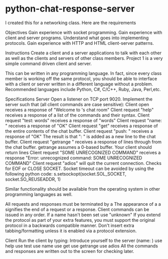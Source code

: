 # python-chat-response-server
I created this for a networking class. Here are the requirements

Objectives
Gain experience with socket programming.
Gain experience with client and server programs.
Understand what goes into implementing protocols.
Gain experience with HTTP and HTML client-server patterns.

Instructions
Create a client and a server applications to talk with each other as well as the clients and servers of other class members. Project 1 is a very simple command driven client and server.

This can be written in any programming language. In fact, since every class member is working off the same protocol, you should be able to interface with a client or server written in a different language without a problem. Recommended languages include Python, C#, C/C++, Ruby, Java, Perl,etc.

Specifications
Server
Open a listener on TCP port 9020.
Implement the server such that (all client commands are case sensitive):
Client open receives a response of "Welcome to <your name>'s chat room<cr><lf>"
Client request "help<cr><lf>" receives a response of a list of the commands and their syntax.
Client request "test: words<cr><lf>" receives a response of "words<cr><lf>"
Client request "name: <chatname><cr><lf>" receives a response of "OK<cr><lf>"
Client request "get<cr><lf>" receives a response of the entire contents of the chat buffer.
Client request "push: <stuff><cr><lf>" receives a response of "OK<cr><lf>" The result is that "<chatname>: <stuff>" is added as a new line to the chat buffer.
Client request "getrange <startline> <endline><cr><lf>" receives a response of lines <startline> through <endline> from the chat buffer. getrange assumes a 0-based buffer. Your client should return lines <startline> <endline>
Client request "SOME UNRECOGNIZED COMMAND<cr><lf>" receives a response "Error: unrecognized command: SOME UNRECOGNIZED COMMAND<cr><lf>"
Client request "adios<cr><lf>" will quit the current connection. Checks for EOF or CLOSE SOCKET.
Socket timeout can be avoided by using the following python code: s.setsockopt(socket.SOL_SOCKET, socket.SO_REUSEADDR, 1)

Similar functionality should be available from the operating system in other programming languages as well.

All requests and responses must be terminated by a <cr><lf>
The appearance of a a <cr><lf> signifies the end of a request or a response.
Client commands can be issued in any order.
If a name hasn't been set use "unknown"
If you extend the protocol as part of your extra features, you must support the original protocol in a backwards compatible manner.
Don't insert extra tabbing/formatting unless it is enabled via a protocol extension.

Client
Run the client by typing: <yourclientprogram> <ipaddress> <port>
Introduce yourself to the server (name: <name>)
use help
use test
use name
use get
use getrange
use adios
All the commands and responses are written out to the screen for checking later.

